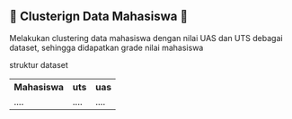 <h2>📃 Clusterign Data Mahasiswa 📃</h2>
<p>Melakukan clustering data mahasiswa dengan nilai UAS dan UTS debagai dataset, sehingga didapatkan grade nilai mahasiswa</p>
struktur dataset 
<table>
  <tr>
    <th>Mahasiswa</th>
    <th>uts</th>
    <th>uas</th>
  </tr>
  <tr>
    <td>....</td>
    <td>....</td>
    <td>....</td>
  </tr>
</table>
